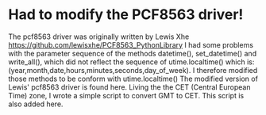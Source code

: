 # Had to modify the PCF8563 driver!
The pcf8563 driver was originally written by Lewis Xhe <url>https://github.com/lewisxhe/PCF8563_PythonLibrary</url>
I had some problems with the parameter sequence of the methods datetime(), set_datetime() and write_all(), which did not reflect the sequence of 
utime.localtime() which is: (year,month,date,hours,minutes,seconds,day_of_week).
I therefore modified those methods to be conform with utime.localtime()
The modified version of Lewis' pcf8563 driver is found here. 
Living the the CET (Central European Time) zone, I wrote a simple script to convert GMT to CET. This script is also added here.
